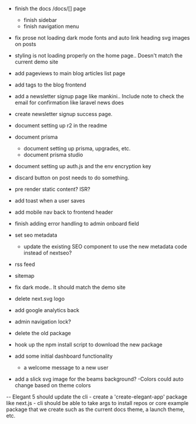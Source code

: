
- finish the docs /docs/[] page
    - finish sidebar
    - finish navigation menu

- fix prose not loading dark mode fonts and auto link heading svg images on posts

- styling is not loading properly on the home page.. Doesn't match the current demo site

- add pageviews to main blog articles list page

- add tags to the blog frontend

- add a newsletter signup page like mankini.. Include note to check the email for confirmation like laravel news does
- create newsletter signup success page.

- document setting up r2 in the readme

- document prisma
    - document setting up prisma, upgrades, etc.
    - document prisma studio

- document setting up auth.js and the env encryption key

- discard button on post needs to do something.

- pre render static content? ISR?


- add toast when a user saves

- add mobile nav back to frontend header


- finish adding error handling to admin onboard field

- set seo metadata
    - update the existing SEO component to use the new metadata code instead of nextseo?


- rss feed
- sitemap

- fix dark mode.. It should match the demo site

- delete next.svg logo

- add google analytics back

- admin navigation lock?

- delete the old package

- hook up the npm install script to download the new package

- add some initial dashboard functionality
    - a welcome message to a new user

- add a slick svg image for the beams background? 
    -Colors could auto change based on theme colors 


-- Elegant 5 should update the cli
    - create a 'create-elegant-app' package like next.js
    -  cli should be able to take args to install repos or core example package that we create such as the current docs theme, a launch theme, etc.